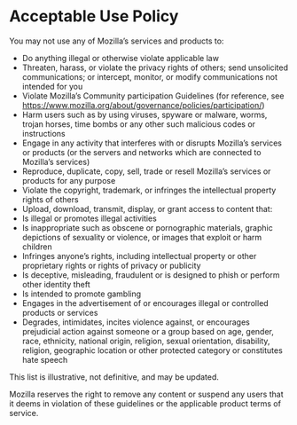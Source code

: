 # Acceptable Use Policy

You may not use any of Mozilla’s services and products to:

* Do anything illegal or otherwise violate applicable law
* Threaten, harass, or violate the privacy rights of others; send unsolicited
communications; or intercept, monitor, or modify communications not intended for you
* Violate Mozilla’s Community participation Guidelines (for reference, see
<https://www.mozilla.org/about/governance/policies/participation/>)
* Harm users such as by using viruses, spyware or malware, worms, trojan horses,
time bombs or any other such malicious codes or instructions
* Engage in any activity that interferes with or disrupts Mozilla’s services or
products (or the servers and networks which are connected to Mozilla’s services)
* Reproduce, duplicate, copy, sell, trade or resell Mozilla’s services or products for
any purpose
* Violate the copyright, trademark, or infringes the intellectual property rights of
others
* Upload, download, transmit, display, or grant access to content that:
 * Is illegal or promotes illegal activities
 * Is inappropriate such as obscene or pornographic materials, graphic depictions of sexuality or violence, or images that exploit or harm children
 * Infringes anyone’s rights, including intellectual property or other proprietary rights or rights of privacy or publicity
 * Is deceptive, misleading, fraudulent or is designed to phish or perform other identity theft
 * Is intended to promote gambling
 * Engages in the advertisement of or encourages illegal or controlled products or services
 * Degrades, intimidates, incites violence against, or encourages prejudicial action against someone or a group based on age, gender, race, ethnicity, national origin, religion, sexual orientation, disability, religion, geographic location or other protected category or constitutes hate speech

This list is illustrative, not definitive, and may be updated.

Mozilla reserves the right to remove any content or suspend any users that it deems in violation of these guidelines or the applicable product terms of service. 
